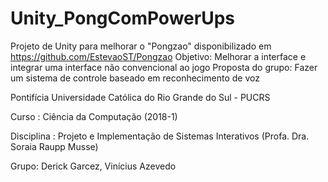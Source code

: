 # Unity_PongComPowerUps
Projeto de Unity para melhorar o "Pongzao" disponibilizado em https://github.com/EstevaoST/Pongzao
Objetivo: Melhorar a interface e integrar uma interface não convencional ao jogo
Proposta do grupo: Fazer um sistema de controle baseado em reconhecimento de voz

Pontifícia Universidade Católica do Rio Grande do Sul - PUCRS

Curso : Ciência da Computação (2018-1)

Disciplina : Projeto e Implementação de Sistemas Interativos (Profa. Dra. Soraia Raupp Musse)

Grupo: Derick Garcez, Vinícius Azevedo
